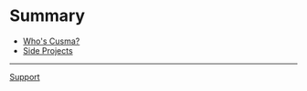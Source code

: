 # Summary

- [Who's Cusma?](./whos.md)
- [Side Projects](./projects.md)

---

[Support](./SUPPORT.md)
